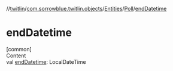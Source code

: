 //[twitlin](../../../index.md)/[com.sorrowblue.twitlin.objects](../../index.md)/[Entities](../index.md)/[Poll](index.md)/[endDatetime](end-datetime.md)



# endDatetime  
[common]  
Content  
val [endDatetime](end-datetime.md): LocalDateTime  



